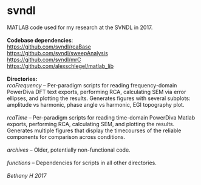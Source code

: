 # svndl
MATLAB code used for my research at the SVNDL in 2017.<br><br>
**Codebase dependencies**: <br>
https://github.com/svndl/rcaBase<br>
https://github.com/svndl/sweepAnalysis<br>
https://github.com/svndl/mrC<br>
https://github.com/alexschlegel/matlab_lib
<br><br>
**Directories:**<br>
*rcaFrequency* – Per-paradigm scripts for reading frequency-domain PowerDiva DFT text exports, performing RCA, calculating SEM via error ellipses, and plotting the results. Generates figures with several subplots: amplitude vs harmonic, phase angle vs harmonic, EGI topography plot.<br><br>
*rcaTime* – Per-paradigm scripts for reading time-domain PowerDiva Matlab exports, performing RCA, calculating SEM, and plotting the results. Generates multiple figures that display the timecourses of the reliable components for comparison across conditions.<br><br>
*archives* – Older, potentially non-functional code.<br><br>
*functions* – Dependencies for scripts in all other directories.
<br><br>
*Bethany H 2017*
